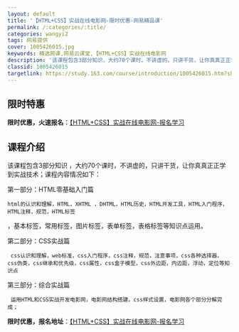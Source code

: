 ```yaml
---
layout: default
title: '【HTML+CSS】实战在线电影网-限时优惠-网易精品课'
permalink: /:categories/:title/
categories: wangyi2
tags: 网易提供
cover: 1005426015.jpg
keywords: 精选网课,网易云课堂,【HTML+CSS】实战在线电影网
description: '该课程包含3部分知识，大约70个课时，不讲虚的，只讲干货，让你真真正正学到实战技术；课程内容情况如下：第一部分：HTML'
classid: 1005426015
targetlink: https://study.163.com/course/introduction/1005426015.htm?share=1&shareId=1025206652&utm_campaign=share&utm_medium=iphoneShare&utm_source=&utm_u=1025206652
---
```


## 限时特惠

**限时优惠，火速报名**：[【HTML+CSS】实战在线电影网-报名学习](https://study.163.com/course/introduction/1005426015.htm?share=1&shareId=1025206652&utm_campaign=share&utm_medium=iphoneShare&utm_source=&utm_u=1025206652)

## 课程介绍

该课程包含3部分知识 ，大约70个课时，不讲虚的，只讲干货，让你真真正正学到实战技术；课程内容情况如下：

第一部分：HTML零基础入门篇

    html的认识和理解，HTML，XHTML ，DHTML，HTML历史，HTML开发工具，HTML入门程序，HTML注释，规范，HTML标签

，基本标签，常用标签，图片标签，表单标签，表格标签等知识点运用。

第二部分：CSS实战篇

     css认识和理解，web标准，css入门程序，css注释，规范，注意事项，css各种选择器，css伪类，css继承和优先级，css属性，css盒子模型，css外边距，内边距，浮动，定位等知识点

第三部分：综合实战篇

     运用HTML和CSS实战开发电影网，电影网结构搭建，css样式设置，电影网各个部分分解完成；

**限时优惠，报名地址**：[【HTML+CSS】实战在线电影网-报名学习](https://study.163.com/course/introduction/1005426015.htm?share=1&shareId=1025206652&utm_campaign=share&utm_medium=iphoneShare&utm_source=&utm_u=1025206652)

